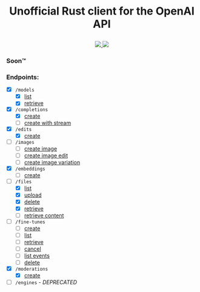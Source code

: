 # <p align="center">Unofficial Rust client for the OpenAI API</p>

<p align="center">
    <a href="https://github.com/lbkolev/openai-rs/blob/master/LICENSE">
        <img src="https://img.shields.io/badge/license-MIT-blue.svg">
    </a>
    <a href="https://github.com/lbkolev/openai-rs/actions?query=workflow%3ACI+branch%3Amaster">
        <img src="https://github.com/lbkolev/openai-rs/actions/workflows/ci.yml/badge.svg">
    </a>
</p>

### Soon™️

### Endpoints:

- [x]   `/models`
    - [x] [list](https://beta.openai.com/docs/api-reference/models/list)
    - [x] [retrieve](https://beta.openai.com/docs/api-reference/models/retrieve)
- [x]   `/completions`
    - [x] [create](https://beta.openai.com/docs/api-reference/completions/create)
    - [ ] [create with stream](https://beta.openai.com/docs/api-reference/completions/create#completions/create-stream)
- [x]   `/edits`
    - [x] [create](https://beta.openai.com/docs/api-reference/edits/create)
- [ ]   `/images`
    - [ ] [create image](https://beta.openai.com/docs/api-reference/images/create)
    - [ ] [create image edit](https://beta.openai.com/docs/api-reference/images/create-edit)
    - [ ] [create image variation](https://beta.openai.com/docs/api-reference/images/create-variation)
- [x]   `/embeddings`
    - [ ] [create](https://beta.openai.com/docs/api-reference/embeddings/create)
- [ ]   `/files`
    - [x] [list](https://beta.openai.com/docs/api-reference/files/list)
    - [x] [upload](https://beta.openai.com/docs/api-reference/files/upload)
    - [x] [delete](https://beta.openai.com/docs/api-reference/files/delete)
    - [x] [retrieve](https://beta.openai.com/docs/api-reference/files/retrieve)
    - [ ] [retrieve content](https://beta.openai.com/docs/api-reference/files/retrieve-content)
- [ ]   `/fine-tunes`
    - [ ] [create](https://beta.openai.com/docs/api-reference/fine-tunes/create)
    - [ ] [list](https://beta.openai.com/docs/api-reference/fine-tunes/list)
    - [ ] [retrieve](https://beta.openai.com/docs/api-reference/fine-tunes/retrieve)
    - [ ] [cancel](https://beta.openai.com/docs/api-reference/fine-tunes/cancel)
    - [ ] [list events](https://beta.openai.com/docs/api-reference/fine-tunes/events)
    - [ ] [delete](https://beta.openai.com/docs/api-reference/fine-tunes/delete-model)
- [x]   `/moderations`
    - [x] [create](https://beta.openai.com/docs/api-reference/moderations/create)
- [ ]   `/engines` - *DEPRECATED*
